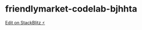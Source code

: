 # friendlymarket-codelab-bjhhta

[Edit on StackBlitz ⚡️](https://stackblitz.com/edit/friendlymarket-codelab-bjhhta)